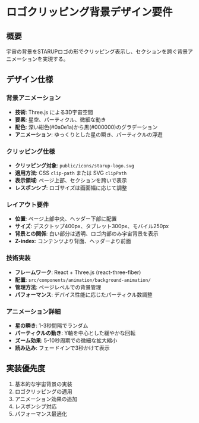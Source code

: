 # ロゴクリッピング背景デザイン要件

## 概要
宇宙の背景をSTARUPロゴの形でクリッピング表示し、セクションを跨ぐ背景アニメーションを実現する。

## デザイン仕様

### 背景アニメーション
- **技術**: Three.js による3D宇宙空間
- **要素**: 星空、パーティクル、微細な動き
- **配色**: 深い紺色(#0a0e1a)から黒(#000000)のグラデーション
- **アニメーション**: ゆっくりとした星の瞬き、パーティクルの浮遊

### クリッピング仕様
- **クリッピング対象**: `public/icons/starup-logo.svg`
- **適用方法**: CSS `clip-path` または SVG `clipPath`
- **表示領域**: ページ上部、セクションを跨いで表示
- **レスポンシブ**: ロゴサイズは画面幅に応じて調整

### レイアウト要件
- **位置**: ページ上部中央、ヘッダー下部に配置
- **サイズ**: デスクトップ400px、タブレット300px、モバイル250px
- **背景との関係**: 白い部分は透明、ロゴ内部のみ宇宙背景を表示
- **Z-index**: コンテンツより背面、ヘッダーより前面

### 技術実装
- **フレームワーク**: React + Three.js (react-three-fiber)
- **配置**: `src/components/animation/background-animation/`
- **管理方法**: ページレベルでの背景管理
- **パフォーマンス**: デバイス性能に応じたパーティクル数調整

### アニメーション詳細
- **星の瞬き**: 1-3秒間隔でランダム
- **パーティクルの動き**: Y軸を中心とした緩やかな回転
- **ズーム効果**: 5-10秒周期での微細な拡大縮小
- **読み込み**: フェードインで3秒かけて表示

## 実装優先度
1. 基本的な宇宙背景の実装
2. ロゴクリッピングの適用
3. アニメーション効果の追加
4. レスポンシブ対応
5. パフォーマンス最適化